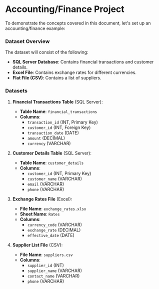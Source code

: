 # Accounting/Finance Project

To demonstrate the concepts covered in this document, let's set up an accounting/finance example:

### Dataset Overview
The dataset will consist of the following:
- **SQL Server Database**: Contains financial transactions and customer details.
- **Excel File**: Contains exchange rates for different currencies.
- **Flat File (CSV)**: Contains a list of suppliers.

### Datasets
1. **Financial Transactions Table** (SQL Server):
   - **Table Name**: `financial_transactions`
   - **Columns**:
     - `transaction_id` (INT, Primary Key)
     - `customer_id` (INT, Foreign Key)
     - `transaction_date` (DATE)
     - `amount` (DECIMAL)
     - `currency` (VARCHAR)

2. **Customer Details Table** (SQL Server):
   - **Table Name**: `customer_details`
   - **Columns**:
     - `customer_id` (INT, Primary Key)
     - `customer_name` (VARCHAR)
     - `email` (VARCHAR)
     - `phone` (VARCHAR)

3. **Exchange Rates File** (Excel):
   - **File Name**: `exchange_rates.xlsx`
   - **Sheet Name**: `Rates`
   - **Columns**:
     - `currency_code` (VARCHAR)
     - `exchange_rate` (DECIMAL)
     - `effective_date` (DATE)

4. **Supplier List File** (CSV):
   - **File Name**: `suppliers.csv`
   - **Columns**:
     - `supplier_id` (INT)
     - `supplier_name` (VARCHAR)
     - `contact_name` (VARCHAR)
     - `phone` (VARCHAR)




